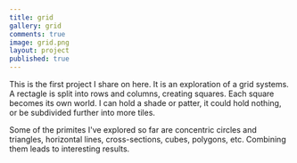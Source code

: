 ```yaml
---
title: grid
gallery: grid
comments: true
image: grid.png
layout: project
published: true
---
```



This is the first project I share on here. It is an exploration of a grid systems. A rectagle is split into rows and columns, creating squares. Each square becomes its own world. I can hold a shade or patter, it could hold nothing, or be subdivided further into more tiles. 

Some of the primites I've explored so far are concentric circles and triangles, horizontal lines, cross-sections, cubes, polygons, etc. Combining them leads to interesting results.

